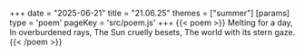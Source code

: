 +++
date = "2025-06-21"
title = "21.06.25"
themes = ["summer"]
[params]
  type = 'poem'
  pageKey = 'src/poem.js'
+++
{{< poem >}}
Melting for a day,
In overburdened rays,
The Sun cruelly besets,
The world with its stern gaze.
{{< /poem >}}